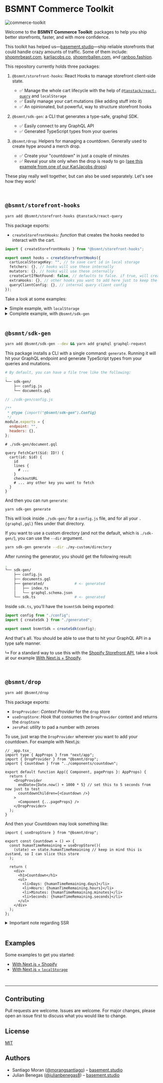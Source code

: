 # BSMNT Commerce Toolkit

![commerce-toolkit](https://user-images.githubusercontent.com/40034115/195423154-223a8187-5c3c-4caa-a19a-843b07d1684a.jpeg)

Welcome to the **BSMNT Commerce Toolkit**: packages to help you ship better storefronts, faster, and with more confidence.

This toolkit has helped us—[basement.studio](https://basement.studio/)—ship reliable storefronts that could handle crazy amounts of traffic. Some of them include: [shopmrbeast.com](https://shopmrbeast.com/), [karljacobs.co](https://karljacobs.co/), [shopmrballen.com](https://shopmrballen.com/), and [ranboo.fashion](https://ranboo.fashion/).

This repository currently holds three packages:

1. `@bsmnt/storefront-hooks`: React Hooks to manage storefront client-side state.

   - ✅ Manage the whole cart lifecycle with the help of [`@tanstack/react-query`](https://tanstack.com/query/v4) and `localStorage`
   - ✅ Easily manage your cart mutations (like adding stuff into it)
   - ✅ An opinionated, but powerful, way to structure storefront hooks

2. `@bsmnt/sdk-gen`: a CLI that generates a type-safe, graphql SDK.

   - ✅ Easily connect to any GraphQL API
   - ✅ Generated TypeScript types from your queries

3. `@bsmnt/drop`: Helpers for managing a countdown. Generally used to create hype around a merch drop.
   - ✅ Create your "countdown" in just a couple of minutes
   - ✅ Reveal your site only when the drop is ready to go ([see this example from one of our KarlJacobs drops](https://twitter.com/MikaelSargsyan/status/1578131832331272224))

These play really well together, but can also be used separately. Let's see how they work!

<br />

## `@bsmnt/storefront-hooks`

```zsh
yarn add @bsmnt/storefront-hooks @tanstack/react-query
```

This package exports:

- `createStorefrontHooks`: _function_ that creates the hooks needed to interact with the cart.

```ts
import { createStorefrontHooks } from "@bsmnt/storefront-hooks";

export const hooks = createStorefrontHooks({
  cartLocalStorageKey: "", // to save cart id in local storage
  fetchers: {}, // hooks will use these internally
  mutators: {}, // hooks will use these internally
  createCartIfNotFound: false, // defaults to false. if true, will create a cart if none is found
  extraHooks: {}, // other hooks you want to add here just to keep the code organized
  queryClientConfig: {}, // internal query client config
});
```

Take a look at some examples:

<details>
    <summary>Simple example, with <code>localStorage</code></summary>
    
```ts
// todo
```
</details>
<details>
    <summary>Complete example, with <code>@bsmnt/sdk-gen</code></summary>

```bash
# Given the following file tree:
.
└── storefront/
    ├── sdk-gen/
    │   └── sdk.ts # generated with @bsmnt/sdk-gen
    └── hooks.ts # <- we'll work here
```

This example depends on [@bsmnt/sdk-gen](#bsmntsdk-gen).

```ts
// ./storefront/hooks.ts

import { createStorefrontHooks } from "@bsmnt/storefront-hooks";
import { bsmntSdk } from "../gql-sdk/sdk";

export const hooks = createStorefrontHooks({
  cartLocalStorageKey: "<my-store>",
  fetchers: {
    fetchCart: async (cartId) => {
      const { cart } = await bsmntSdk.FetchCart({ id: cartId });
      if (cart === undefined) throw new Error("Request failed");
      return cart;
    },
  },
  mutators: {
    addLineItemsToCart: async (cartId, lines) => {
      const { cartLinesAdd } = await bsmntSdk.AddLineItem({
        cartId,
        lines,
      });
      return {
        data: cartLinesAdd?.cart,
        userErrors: cartLinesAdd?.userErrors,
      };
    },
    createCart: async () => {
      const { cartCreate } = await bsmntSdk.CreateCart();
      return {
        data: cartCreate?.cart,
        userErrors: cartCreate?.userErrors,
      };
    },
    createCartWithLines: async (lines) => {
      const { cartCreate } = await bsmntSdk.CreateCartWithLines({ lines });
      return {
        data: cartCreate?.cart,
        userErrors: cartCreate?.userErrors,
      };
    },
    removeLineItemsFromCart: async (cartId, lineIds) => {
      const { cartLinesRemove } = await bsmntSdk.RemoveLineItem({
        cartId,
        lineIds,
      });
      return {
        data: cartLinesRemove?.cart,
        userErrors: cartLinesRemove?.userErrors,
      };
    },
    updateLineItemsInCart: async (cartId, lines) => {
      const { cartLinesUpdate } = await bsmntSdk.UpdateLineItem({
        cartId,
        lines: lines.map((l) => ({
          id: l.merchandiseId,
          quantity: l.quantity,
          attributes: l.attributes,
        })),
      });
      return {
        data: cartLinesUpdate?.cart,
        userErrors: cartLinesUpdate?.userErrors,
      };
    },
  },
});
```

</details>

<br />
 
## `@bsmnt/sdk-gen`

```zsh
yarn add @bsmnt/sdk-gen --dev && yarn add graphql graphql-request
```

This package installs a CLI with a single command: `generate`. Running it will hit your GraphQL endpoint and generate TypeScript types from your queries and mutations.

```bash
# By default, you can have a file tree like the following:
.
└── sdk-gen/
    ├── config.js
    └── documents.gql
```

```js
// ./sdk-gen/config.js

/**
 * @type {import("@bsmnt/sdk-gen").Config}
 */
module.exports = {
  endpoint: "",
  headers: {},
};
```

```gql
# ./sdk-gen/document.gql

query FetchCart($id: ID!) {
  cart(id: $id) {
    id
    lines {
      # ...
    }
    checkoutURL
    # ... any other key you want to fetch
  }
}

```

And then you can run `generate`:

```zsh
yarn sdk-gen generate
```

This will look inside `./sdk-gen/` for a `config.js` file, and for all your `.{graphql,gql}` files under that directory.

If you want to use a custom directory (and not the default, which is `./sdk-gen/`), you can use the `--dir` argument.

```zsh
yarn sdk-gen generate --dir ./my-custom/directory
```

After running the generator, you should get the following result:

```bash
.
└── sdk-gen/
    ├── config.js
    ├── documents.gql
    ├── generated/              # <- generated
    │   ├── index.ts
    │   └── graphql.schema.json
    └── sdk.ts                  # <- generated
```

Inside `sdk.ts`, you'll have the `bsmntSdk` being exported:

```ts
import config from "./config";
import { createSdk } from "./generated";

export const bsmntSdk = createSdk(config);
```

And that's all. You should be able to use that to hit your GraphQL API in a type safe manner.

↳ For a standard way to use this with the [Shopify Storefront API](https://shopify.dev/api/storefront), take a look at our example [With Next.js + Shopify](./examples/nextjs-shopify/src/storefront/sdk-gen).

<br />

## `@bsmnt/drop`

```zsh
yarn add @bsmnt/drop
```

This package exports:

- `DropProvider`: _Context Provider_ for the `drop` store
- `useDropStore`: _Hook_ that consumes the `DropProvider` context and returns the `dropStore`
- `zeroPad`: _utility_ to pad a number with zeroes

To use, just wrap the `DropProvider` wherever you want to add your countdown. For example with Next.js:

```tsx
// _app.tsx_
import type { AppProps } from "next/app";
import { DropProvider } from "@bsmnt/drop";
import { Countdown } from "../components/countdown";

export default function App({ Component, pageProps }: AppProps) {
  return (
    <DropProvider
      endDate={Date.now() + 1000 * 5} // set this to 5 seconds from now just to test
      countdownChildren={<Countdown />}
    >
      <Component {...pageProps} />
    </DropProvider>
  );
}
```

And then your Countdown may look something like:

```tsx
import { useDropStore } from "@bsmnt/drop";

export const Countdown = () => {
  const humanTimeRemaining = useDropStore()(
    (state) => state.humanTimeRemaining // keep in mind this is zustand, so I can slice this store
  );

  return (
    <div>
      <h1>Countdown</h1>
      <ul>
        <li>Days: {humanTimeRemaining.days}</li>
        <li>Hours: {humanTimeRemaining.hours}</li>
        <li>Minutes: {humanTimeRemaining.minutes}</li>
        <li>Seconds: {humanTimeRemaining.seconds}</li>
      </ul>
    </div>
  );
};
```

<details>
<summary>Important note regarding SSR</summary>

If you render `humanTimeRemaining.seconds`, there's a high chance that your server will render something different than your client, as that value will change each second. What you can do is wait until you're safe in the client until you render:

```tsx
import { useEffect, useState } from "react";
import { useDropStore } from "@bsmnt/drop";

const Countdown = () => {
  const humanTimeRemaining = useDropStore()(
    (state) => state.humanTimeRemaining // keep in mind this is zustand, so I can slice this store
  );

  const [hasRenderedOnce, setHasRenderedOnce] = useState(false);

  useEffect(() => {
    setHasRenderedOnce(true);
  }, []);

  return (
    <div>
      <h1>Countdown</h1>
      <ul>
        <li>Days: {humanTimeRemaining.days}</li>
        <li>Hours: {humanTimeRemaining.hours}</li>
        <li>Minutes: {hasRenderedOnce ? humanTimeRemaining.minutes : "59"}</li>
        <li>Seconds: {hasRenderedOnce ? humanTimeRemaining.seconds : "59"}</li>
      </ul>
    </div>
  );
};
```

</details>

<br />

## Examples

Some examples to get you started:

- [With Next.js + Shopify](./examples/nextjs-shopify)
- [With Next.js + `localStorage`](./examples/nextjs-localstorage)

<br />

---

## Contributing

Pull requests are welcome. Issues are welcome. For major changes, please open an issue first to discuss what you would like to change.

## License

[MIT](./license/)

## Authors

- Santiago Moran ([@morangsantiago](https://twitter.com/morangsantiago)) – [basement.studio](https://basement.studio)
- Julian Benegas ([@julianbenegas8](https://twitter.com/julianbenegas8)) – [basement.studio](https://basement.studio)
